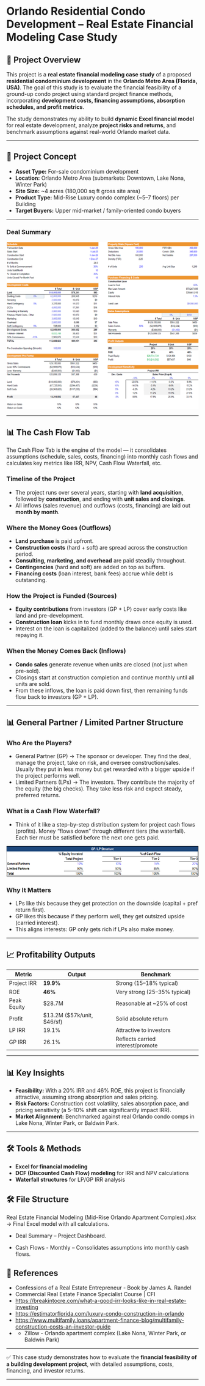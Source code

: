 # Orlando Residential Condo Development – Real Estate Financial Modeling Case Study

## 📌 Project Overview

This project is a **real estate financial modeling case study** of a proposed **residential condominium development** in the **Orlando Metro Area (Florida, USA)**. The goal of this study is to evaluate the financial feasibility of a ground-up condo project using standard project finance methods, incorporating **development costs, financing assumptions, absorption schedules, and profit metrics**.

The study demonstrates my ability to build **dynamic Excel financial model** for real estate development, analyze **project risks and returns**, and benchmark assumptions against real-world Orlando market data.

---

## 🏢 Project Concept

* **Asset Type:** For-sale condominium development
* **Location:** Orlando Metro Area (submarkets: Downtown, Lake Nona, Winter Park)
* **Site Size:** \~4 acres (180,000 sq ft gross site area)
* **Product Type:** Mid-Rise Luxury condo complex (~5–7 floors) per Building
* **Target Buyers:** Upper mid-market / family-oriented condo buyers

---

### Deal Summary
![Real Estate Financial Modeling](image/first.png "Real Estate Financial Modeling")

---

## 📊 The Cash Flow Tab

The Cash Flow Tab is the engine of the model — it consolidates assumptions (schedule, sales, costs, financing) into monthly cash flows and calculates key metrics like IRR, NPV, Cash Flow Waterfall, etc.

### Timeline of the Project

* The project runs over several years, starting with **land acquisition**, followed by **construction**, and ending with **unit sales and closings**.
* All inflows (sales revenue) and outflows (costs, financing) are laid out **month by month**.

### Where the Money Goes (Outflows)

* **Land purchase** is paid upfront.
* **Construction costs** (hard + soft) are spread across the construction period.
* **Consulting, marketing, and overhead** are paid steadily throughout.
* **Contingencies** (hard and soft) are added on top as buffers.
* **Financing costs** (loan interest, bank fees) accrue while debt is outstanding.

### How the Project is Funded (Sources)

* **Equity contributions** from investors (GP + LP) cover early costs like land and pre-development.
* **Construction loan** kicks in to fund monthly draws once equity is used.
* Interest on the loan is capitalized (added to the balance) until sales start repaying it.

### When the Money Comes Back (Inflows)

* **Condo sales** generate revenue when units are closed (not just when pre-sold).
* Closings start at construction completion and continue monthly until all units are sold.
* From these inflows, the loan is paid down first, then remaining funds flow back to investors (GP + LP).

---

## 📊 General Partner / Limited Partner Structure

### Who Are the Players?

* General Partner (GP) → The sponsor or developer. They find the deal, manage the project, take on risk, and oversee construction/sales. Usually they put in less money but get rewarded with a bigger upside if the project performs well.
* Limited Partners (LPs) → The investors. They contribute the majority of the equity (the big checks). They take less risk and expect steady, preferred returns.

### What is a Cash Flow Waterfall?

* Think of it like a step-by-step distribution system for project cash flows (profits). Money “flows down” through different tiers (the waterfall). Each tier must be satisfied before the next one gets paid.

![Real Estate Financial Modeling](image/second.png "Real Estate Financial Modeling")

### Why It Matters

* LPs like this because they get protection on the downside (capital + pref return first).
* GP likes this because if they perform well, they get outsized upside (carried interest).
* This aligns interests: GP only gets rich if LPs also make money.

---

## 📈 Profitability Outputs

| Metric      | Output                        | Benchmark                         |
| ----------- | ----------------------------- | --------------------------------- |
| Project IRR | **19.9%**                     | Strong (15–18% typical)           |
| ROE         | **46%**                       | Very strong (25–35% typical)      |
| Peak Equity | \$28.7M                       | Reasonable at \~25% of cost       |
| Profit      | \$13.2M (\$57k/unit, \$46/sf) | Solid absolute return             |
| LP IRR      | 19.1%                         | Attractive to investors           |
| GP IRR      | 26.1%                         | Reflects carried interest/promote |

---

## 📊 Key Insights

* **Feasibility:** With a 20% IRR and 46% ROE, this project is financially attractive, assuming strong absorption and sales pricing.
* **Risk Factors:** Construction cost volatility, sales absorption pace, and pricing sensitivity (a 5–10% shift can significantly impact IRR).
* **Market Alignment:** Benchmarked against real Orlando condo comps in Lake Nona, Winter Park, or Baldwin Park.

---

## 🛠️ Tools & Methods

* **Excel for financial modeling**
* **DCF (Discounted Cash Flow) modeling** for IRR and NPV calculations
* **Waterfall structures** for LP/GP IRR analysis

## 🛠️ File Structure

Real Estate Financial Modeling (Mid-Rise Orlando Apartment Complex).xlsx → Final Excel model with all calculations.

- Deal Summary – Project Dashboard.

- Cash Flows - Monthly – Consolidates assumptions into monthly cash flows.

## 📎 References

* Confessions of a Real Estate Entrepreneur - Book by James A. Randel
* Commercial Real Estate Finance Specialist Course | CFI
* https://breakintocre.com/what-a-good-irr-looks-like-in-real-estate-investing
* https://estimatorflorida.com/luxury-condo-construction-in-orlando
* https://www.multifamily.loans/apartment-finance-blog/multifamily-construction-costs-an-investor-guide
* * Zillow - Orlando apartment complex (Lake Nona, Winter Park, or Baldwin Park)

---

✅ This case study demonstrates how to evaluate the **financial feasibility of a building development project**, with detailed assumptions, costs, financing, and investor returns.

---
